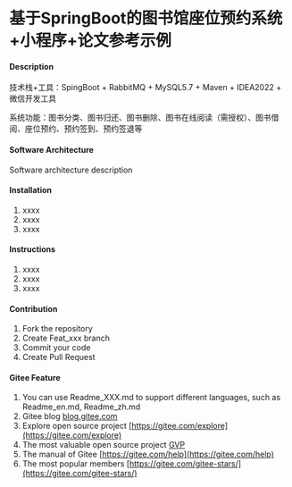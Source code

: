 # 基于SpringBoot的图书馆座位预约系统+小程序+论文参考示例

#### Description
技术栈+工具：SpingBoot + RabbitMQ + MySQL5.7 + Maven + IDEA2022 + 微信开发工具

系统功能：图书分类、图书归还、图书删除、图书在线阅读（需授权）、图书借阅、座位预约、预约签到、预约签退等


#### Software Architecture
Software architecture description

#### Installation

1.  xxxx
2.  xxxx
3.  xxxx

#### Instructions

1.  xxxx
2.  xxxx
3.  xxxx

#### Contribution

1.  Fork the repository
2.  Create Feat_xxx branch
3.  Commit your code
4.  Create Pull Request


#### Gitee Feature

1.  You can use Readme\_XXX.md to support different languages, such as Readme\_en.md, Readme\_zh.md
2.  Gitee blog [blog.gitee.com](https://blog.gitee.com)
3.  Explore open source project [https://gitee.com/explore](https://gitee.com/explore)
4.  The most valuable open source project [GVP](https://gitee.com/gvp)
5.  The manual of Gitee [https://gitee.com/help](https://gitee.com/help)
6.  The most popular members  [https://gitee.com/gitee-stars/](https://gitee.com/gitee-stars/)
